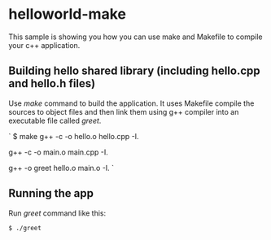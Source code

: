 # helloworld-make

This sample is showing you how you can use make and Makefile to compile your c++ application.

## Building hello shared library (including hello.cpp and hello.h files)

Use *make* command to build the application. It uses Makefile compile the sources to object files and then link them using g++ compiler into an executable file called *greet*.

`
$ make
g++ -c -o hello.o hello.cpp -I.

g++ -c -o main.o main.cpp -I.

g++ -o greet hello.o main.o -I.
`
## Running the app

Run *greet* command like this:

`
$ ./greet
`
